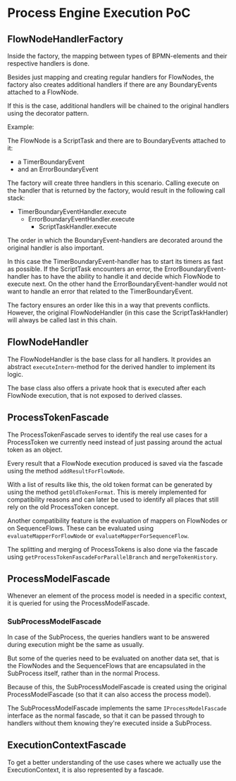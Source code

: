 # Process Engine Execution PoC

## FlowNodeHandlerFactory

Inside the factory, the mapping between types of BPMN-elements and their respective handlers is done.

Besides just mapping and creating regular handlers for FlowNodes, the factory also creates additional handlers if there are any BoundaryEvents attached to a FlowNode.

If this is the case, additional handlers will be chained to the original handlers using the decorator pattern.

Example:

The FlowNode is a ScriptTask and there are to BoundaryEvents attached to it:
* a TimerBoundaryEvent
* and an ErrorBoundaryEvent

The factory will create three handlers in this scenario. Calling execute on the handler that is returned by the factory, would result in the following call stack:

* TimerBoundaryEventHandler.execute
  * ErrorBoundaryEventHandler.execute
    * ScriptTaskHandler.execute

The order in which the BoundaryEvent-handlers are decorated around the original handler is also important.

In this case the TimerBoundaryEvent-handler has to start its timers as fast as possible.
If the ScriptTask encounters an error, the ErrorBoundaryEvent-handler has to have the ability to handle it and decide which FlowNode to execute next. On the other hand the ErrorBoundaryEvent-handler would not want to handle an error that related to the TimerBoundaryEvent.

The factory ensures an order like this in a way that prevents conflicts.  However, the original FlowNodeHandler (in this case the ScriptTaskHandler) will always be called last in this chain.

## FlowNodeHandler

The FlowNodeHandler is the base class for all handlers. It provides an abstract `executeIntern`-method for the derived handler to implement its logic.

The base class also offers a private hook that is executed after each FlowNode execution, that is not exposed to derived classes.

## ProcessTokenFascade

The ProcessTokenFascade serves to identify the real use cases for a ProcessToken we currently need instead of just passing around the actual token as an object.

Every result that a FlowNode execution produced is saved via the fascade using the method `addResultForFlowNode`.

With a list of results like this, the old token format can be generated by using the method `getOldTokenFormat`. This is merely implemented for compatibility reasons and can later be used to identify all places that still rely on the old ProcessToken concept.

Another compatibility feature is the evaluation of mappers on FlowNodes or on SequenceFlows. These can be evaluated using `evaluateMapperForFlowNode` or `evaluateMapperForSequenceFlow`.

The splitting and merging of ProcessTokens is also done via the fascade using `getProcessTokenFascadeForParallelBranch` and `mergeTokenHistory`.

## ProcessModelFascade

Whenever an element of the process model is needed in a specific context, it is queried for using the ProcessModelFascade.

### SubProcessModelFascade

In case of the SubProcess, the queries handlers want to be answered during execution might be the same as usually.

But some of the queries need to be evaluated on another data set, that is the FlowNodes and the SequenceFlows that are encapsulated in the SubProcess itself, rather than in the normal Process.

Because of this, the SubProcessModelFascade is created using the original ProcessModelFascade (so that it can also access the process model).

The SubProcessModelFascade implements the same `IProcessModelFascade` interface as the normal fascade, so that it can be passed through to handlers without them knowing they're executed inside a SubProcess.

## ExecutionContextFascade

To get a better understanding of the use cases where we actually use the ExecutionContext, it is also represented by a fascade.
